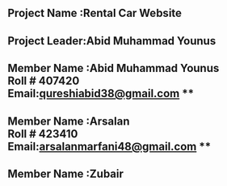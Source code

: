 ## Project Name :Rental Car Website
## Project Leader:Abid Muhammad Younus
## Member Name :Abid Muhammad Younus <br> Roll # 407420  <br> Email:qureshiabid38@gmail.com **
## Member Name :Arsalan  <br> Roll # 423410 <br> Email:arsalanmarfani48@gmail.com   **
## Member Name :Zubair    
